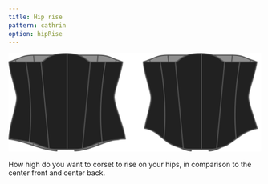 ```yaml
---
title: Hip rise
pattern: cathrin
option: hipRise
---
```


![The hip rise option on Cathrin](./hiprise.svg)

How high do you want to corset to rise on your hips, in comparison to the center front and center back.